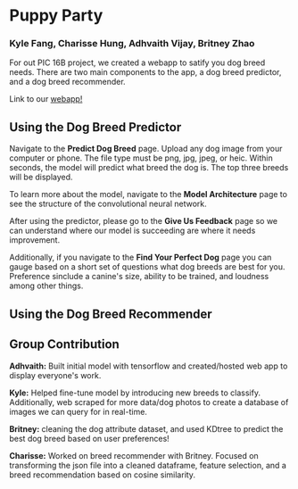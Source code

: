 # Puppy Party
### Kyle Fang, Charisse Hung, Adhvaith Vijay, Britney Zhao

For out PIC 16B project, we created a webapp to satify you dog breed needs. There are two main components to the app, a dog breed predictor, and a dog breed recommender.

Link to our [webapp!](https://pic16b-dog-detector.herokuapp.com/)

## Using the Dog Breed Predictor

Navigate to the **Predict Dog Breed** page. Upload any dog image from your computer or phone. The file type must be png, jpg, jpeg, or heic. Within seconds, the model will predict what breed the dog is. The top three breeds will be displayed.

To learn more about the model, navigate to the **Model Architecture** page to see the structure of the convolutional neural network.

After using the predictor, please go to the **Give Us Feedback** page so we can understand where our model is succeeding are where it needs improvement.

Additionally, if you navigate to the **Find Your Perfect Dog** page you can gauge based on a short set of questions what dog breeds are best for you. Preference sinclude a canine's size, ability to be trained, and loudness among other things.

## Using the Dog Breed Recommender


## Group Contribution

**Adhvaith:** Built initial model with tensorflow and created/hosted web app to display everyone's work.

**Kyle:** Helped fine-tune model by introducing new breeds to classify. Additionally, web scraped for more data/dog photos to create a database of images we can query for in real-time.

**Britney:** cleaning the dog attribute dataset, and used KDtree to predict the best dog breed based on user preferences!

**Charisse:** Worked on breed recommender with Britney. Focused on transforming the json file into a cleaned dataframe, feature selection, and a breed recommendation based on cosine similarity.
